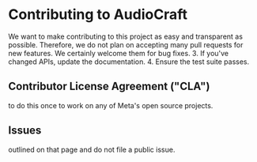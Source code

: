# Contributing to AudioCraft
We want to make contributing to this project as easy and transparent as
possible.
Therefore, we do not plan on accepting many pull requests for new features.
We certainly welcome them for bug fixes.
3. If you've changed APIs, update the documentation.
4. Ensure the test suite passes.
## Contributor License Agreement ("CLA")
to do this once to work on any of Meta's open source projects.


## Issues
outlined on that page and do not file a public issue.
